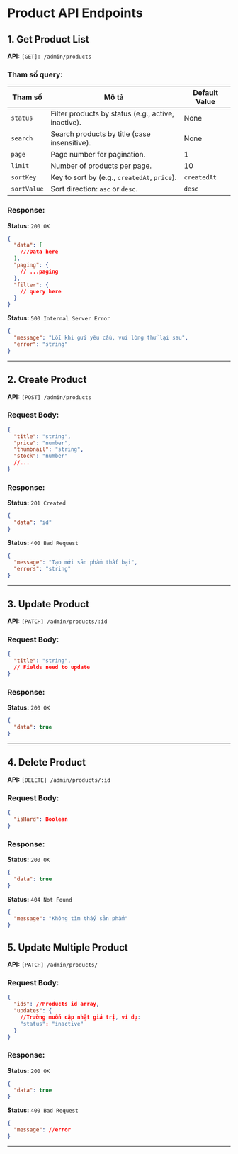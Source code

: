 # Product API Endpoints

## 1. **Get Product List**

**API:** `[GET]: /admin/products`

### Tham số query:

| Tham số     | Mô tả                                               | Default Value |
| ----------- | --------------------------------------------------- | ------------- |
| `status`    | Filter products by status (e.g., active, inactive). | None          |
| `search`    | Search products by title (case insensitive).        | None          |
| `page`      | Page number for pagination.                         | 1             |
| `limit`     | Number of products per page.                        | 10            |
| `sortKey`   | Key to sort by (e.g., `createdAt`, `price`).        | `createdAt`   |
| `sortValue` | Sort direction: `asc` or `desc`.                    | `desc`        |

### Response:

**Status:** `200 OK`

```json
{
  "data": [
    ///Data here
  ],
  "paging": {
    // ...paging
  },
  "filter": {
    // query here
  }
}
```

**Status:** `500 Internal Server Error`

```json
{
  "message": "Lỗi khi gửi yêu cầu, vui lòng thử lại sau",
  "error": "string"
}
```

---

## 2. **Create Product**

**API:** `[POST] /admin/products`

### Request Body:

```json
{
  "title": "string",
  "price": "number",
  "thumbnail": "string",
  "stock": "number"
  //...
}
```

### Response:

**Status:** `201 Created`

```json
{
  "data": "id"
}
```

**Status:** `400 Bad Request`

```json
{
  "message": "Tạo mới sản phẩm thất bại",
  "errors": "string"
}
```

---

## 3. **Update Product**

**API:** `[PATCH] /admin/products/:id`

### Request Body:

```json
{
  "title": "string",
  // Fields need to update
}
```

### Response:

**Status:** `200 OK`

```json
{
  "data": true
}
```
---

## 4. **Delete Product**

**API:** `[DELETE] /admin/products/:id`

### Request Body:

```json
{
  "isHard": Boolean
}
```

### Response:

**Status:** `200 OK`

```json
{
  "data": true
}
```

**Status:** `404 Not Found`

```json
{
  "message": "Không tìm thấy sản phẩm"
}
```

## 5. **Update Multiple Product**

**API:** `[PATCH] /admin/products/`

### Request Body:

```json
{
  "ids": //Products id array,
  "updates": {
    //Trường muốn cập nhật giá trị, ví dụ:
    "status": "inactive"
  }
}
```

### Response:

**Status:** `200 OK`

```json
{
  "data": true
}
```

**Status:** `400 Bad Request`

```json
{
  "message": //error
}
```

---
